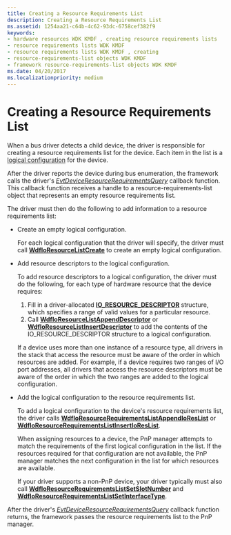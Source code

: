 ```yaml
---
title: Creating a Resource Requirements List
description: Creating a Resource Requirements List
ms.assetid: 1254aa21-c64b-4c62-93dc-6758cef382f9
keywords:
- hardware resources WDK KMDF , creating resource requirements lists
- resource requirements lists WDK KMDF
- resource requirements lists WDK KMDF , creating
- resource-requirements-list objects WDK KMDF
- framework resource-requirements-list objects WDK KMDF
ms.date: 04/20/2017
ms.localizationpriority: medium
---
```


# Creating a Resource Requirements List


When a bus driver detects a child device, the driver is responsible for creating a resource requirements list for the device. Each item in the list is a [logical configuration](https://msdn.microsoft.com/library/windows/hardware/ff547012#ddk-logical-configurations-kg) for the device.

After the driver reports the device during bus enumeration, the framework calls the driver's [*EvtDeviceResourceRequirementsQuery*](https://msdn.microsoft.com/library/windows/hardware/ff540894) callback function. This callback function receives a handle to a resource-requirements-list object that represents an empty resource requirements list.

The driver must then do the following to add information to a resource requirements list:

-   Create an empty logical configuration.

    For each logical configuration that the driver will specify, the driver must call [**WdfIoResourceListCreate**](https://msdn.microsoft.com/library/windows/hardware/ff548502) to create an empty logical configuration.

-   Add resource descriptors to the logical configuration.

    To add resource descriptors to a logical configuration, the driver must do the following, for each type of hardware resource that the device requires:

    1.  Fill in a driver-allocated [**IO\_RESOURCE\_DESCRIPTOR**](https://msdn.microsoft.com/library/windows/hardware/ff550598) structure, which specifies a range of valid values for a particular resource.
    2.  Call [**WdfIoResourceListAppendDescriptor**](https://msdn.microsoft.com/library/windows/hardware/ff548498) or [**WdfIoResourceListInsertDescriptor**](https://msdn.microsoft.com/library/windows/hardware/ff548513) to add the contents of the IO\_RESOURCE\_DESCRIPTOR structure to a logical configuration.

    If a device uses more than one instance of a resource type, all drivers in the stack that access the resource must be aware of the order in which resources are added. For example, if a device requires two ranges of I/O port addresses, all drivers that access the resource descriptors must be aware of the order in which the two ranges are added to the logical configuration.

-   Add the logical configuration to the resource requirements list.

    To add a logical configuration to the device's resource requirements list, the driver calls [**WdfIoResourceRequirementsListAppendIoResList**](https://msdn.microsoft.com/library/windows/hardware/ff548537) or [**WdfIoResourceRequirementsListInsertIoResList**](https://msdn.microsoft.com/library/windows/hardware/ff548560).

    When assigning resources to a device, the PnP manager attempts to match the requirements of the first logical configuration in the list. If the resources required for that configuration are not available, the PnP manager matches the next configuration in the list for which resources are available.

    If your driver supports a non-PnP device, your driver typically must also call [**WdfIoResourceRequirementsListSetSlotNumber**](https://msdn.microsoft.com/library/windows/hardware/ff548579) and [**WdfIoResourceRequirementsListSetInterfaceType**](https://msdn.microsoft.com/library/windows/hardware/ff548577).

After the driver's [*EvtDeviceResourceRequirementsQuery*](https://msdn.microsoft.com/library/windows/hardware/ff540894) callback function returns, the framework passes the resource requirements list to the PnP manager.

 

 





